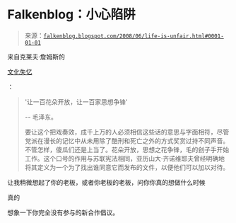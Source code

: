 <!--yml

类别：未分类

日期：2024 年 05 月 12 日 23:13:05

-->

# Falkenblog：小心陷阱

> 来源：[`falkenblog.blogspot.com/2008/06/life-is-unfair.html#0001-01-01`](http://falkenblog.blogspot.com/2008/06/life-is-unfair.html#0001-01-01)

来自克莱夫·詹姆斯的

[文化失忆](http://www.amazon.com/Cultural-Amnesia-Necessary-Memories-History/dp/0393061167)

：

> '让一百花朵开放，让一百家思想争锋'
> 
> -- 毛泽东。
> 
> 要让这个把戏奏效，成千上万的人必须相信这些话的意思与字面相符，尽管党派在漫长的记忆中从未用除了酷刑和死亡之外的方式奖赏过持不同声音。不管怎样，傻瓜们还是上当了。花朵开放，思想之花争锋，毛的刽子手开始工作。这个口号的作用与苏联宪法相同，亚历山大·齐诺维耶夫曾经明确地将其定义为一个为了找出谁同意它而发布的文件，以便他们可以加以对待。

让我稍微想起了你的老板，或者你老板的老板，问你你真的想做什么时候

真的

想象一下你完全没有参与的新合作倡议。
